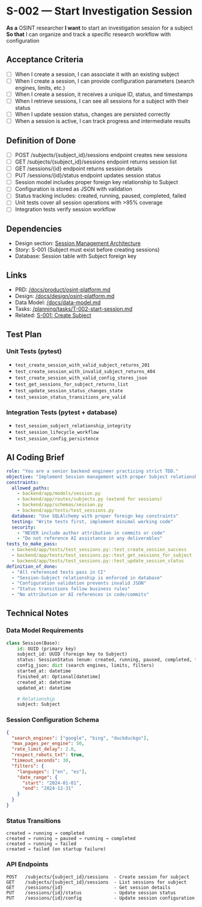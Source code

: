 # S-002 — Start Investigation Session

**As a** OSINT researcher
**I want** to start an investigation session for a subject
**So that** I can organize and track a specific research workflow with configuration

## Acceptance Criteria
- [ ] When I create a session, I can associate it with an existing subject
- [ ] When I create a session, I can provide configuration parameters (search engines, limits, etc.)
- [ ] When I create a session, it receives a unique ID, status, and timestamps
- [ ] When I retrieve sessions, I can see all sessions for a subject with their status
- [ ] When I update session status, changes are persisted correctly
- [ ] When a session is active, I can track progress and intermediate results

## Definition of Done
- [ ] POST /subjects/{subject_id}/sessions endpoint creates new sessions
- [ ] GET /subjects/{subject_id}/sessions endpoint returns session list
- [ ] GET /sessions/{id} endpoint returns session details
- [ ] PUT /sessions/{id}/status endpoint updates session status
- [ ] Session model includes proper foreign key relationship to Subject
- [ ] Configuration is stored as JSON with validation
- [ ] Status tracking includes: created, running, paused, completed, failed
- [ ] Unit tests cover all session operations with >95% coverage
- [ ] Integration tests verify session workflow

## Dependencies
- Design section: [Session Management Architecture](../../docs/design/osint-platform.md#core-services)
- Story: S-001 (Subject must exist before creating sessions)
- Database: Session table with Subject foreign key

## Links
- PRD: [/docs/product/osint-platform.md](../../docs/product/osint-platform.md)
- Design: [/docs/design/osint-platform.md](../../docs/design/osint-platform.md)
- Data Model: [/docs/data-model.md](../../docs/data-model.md)
- Tasks: [/planning/tasks/T-002-start-session.md](../tasks/T-002-start-session.md)
- Related: [S-001: Create Subject](S-001-create-subject.md)

## Test Plan

### Unit Tests (pytest)
- `test_create_session_with_valid_subject_returns_201`
- `test_create_session_with_invalid_subject_returns_404`
- `test_create_session_with_valid_config_stores_json`
- `test_get_sessions_for_subject_returns_list`
- `test_update_session_status_changes_state`
- `test_session_status_transitions_are_valid`

### Integration Tests (pytest + database)
- `test_session_subject_relationship_integrity`
- `test_session_lifecycle_workflow`
- `test_session_config_persistence`

## AI Coding Brief
```yaml
role: "You are a senior backend engineer practicing strict TDD."
objective: "Implement Session management with proper Subject relationships."
constraints:
  allowed_paths:
    - backend/app/models/session.py
    - backend/app/routes/subjects.py (extend for sessions)
    - backend/app/schemas/session.py
    - backend/app/tests/test_sessions.py
  database: "Use SQLAlchemy with proper foreign key constraints"
  testing: "Write tests first, implement minimal working code"
  security:
    - "NEVER include author attribution in commits or code"
    - "Do not reference AI assistance in any deliverables"
tests_to_make_pass:
  - backend/app/tests/test_sessions.py::test_create_session_success
  - backend/app/tests/test_sessions.py::test_get_sessions_for_subject
  - backend/app/tests/test_sessions.py::test_update_session_status
definition_of_done:
  - "All referenced tests pass in CI"
  - "Session-Subject relationship is enforced in database"
  - "Configuration validation prevents invalid JSON"
  - "Status transitions follow business rules"
  - "No attribution or AI references in code/commits"
```

## Technical Notes

### Data Model Requirements
```python
class Session(Base):
    id: UUID (primary key)
    subject_id: UUID (foreign key to Subject)
    status: SessionStatus (enum: created, running, paused, completed, failed)
    config_json: dict (search engines, limits, filters)
    started_at: datetime
    finished_at: Optional[datetime]
    created_at: datetime
    updated_at: datetime

    # Relationship
    subject: Subject
```

### Session Configuration Schema
```json
{
  "search_engines": ["google", "bing", "duckduckgo"],
  "max_pages_per_engine": 50,
  "rate_limit_delay": 2.0,
  "respect_robots_txt": true,
  "timeout_seconds": 30,
  "filters": {
    "languages": ["en", "es"],
    "date_range": {
      "start": "2024-01-01",
      "end": "2024-12-31"
    }
  }
}
```

### Status Transitions
```
created → running → completed
created → running → paused → running → completed
created → running → failed
created → failed (on startup failure)
```

### API Endpoints
```
POST   /subjects/{subject_id}/sessions  - Create session for subject
GET    /subjects/{subject_id}/sessions  - List sessions for subject
GET    /sessions/{id}                   - Get session details
PUT    /sessions/{id}/status            - Update session status
PUT    /sessions/{id}/config            - Update session configuration
```